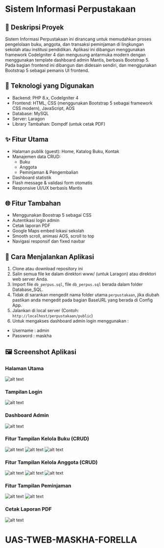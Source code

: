 # Sistem Informasi Perpustakaan

## 📝 Deskripsi Proyek

Sistem Informasi Perpustakaan ini dirancang untuk memudahkan proses pengelolaan buku, anggota, dan transaksi peminjaman di lingkungan sekolah atau institusi pendidikan. Aplikasi ini dibangun menggunakan framework CodeIgniter 4 dan mengusung antarmuka modern dengan menggunakan template dashboard admin Mantis, berbasis Bootstrap 5. Pada bagian frontend ini dibangun dan didesain sendiri, dan menggunakan Bootstrap 5 sebagai pemanis UI frontend.

## 🧰 Teknologi yang Digunakan

- Backend: PHP 8.x, CodeIgniter 4
- Frontend: HTML, CSS (menggunakan Bootstrap 5 sebagai framework CSS modern), JavaScript, AOS
- Database: MySQL
- Server: Laragon
- Library Tambahan: Dompdf (untuk cetak PDF)

## ✨ Fitur Utama

- Halaman publik (guest): Home, Katalog Buku, Kontak
- Manajemen data CRUD:
  - Buku
  - Anggota
  - Peminjaman & Pengembalian
- Dashboard statistik
- Flash message & validasi form otomatis
- Responsive UI/UX berbasis Mantis

## 🌐 Fitur Tambahan

- Menggunakan Boostrap 5 sebagai CSS
- Autentikasi login admin
- Cetak laporan PDF
- Google Maps embed lokasi sekolah
- Smooth scroll, animasi AOS, scroll to top
- Navigasi responsif dan fixed navbar

## 🚀 Cara Menjalankan Aplikasi

1. Clone atau download repository ini
2. Salin semua file ke dalam direktori www/ (untuk Laragon) atau direktori web server Anda.
3. Import file `db_perpus.sql`, file `db_perpus.sql` berada dalam folder Database_SQL.
4. Tidak di sarankan mengedit nama folder utama `perpustakaan`, jika diubah pastikan anda mengedit pada bagian BaseURL yang berada di Config App.
5. Jalankan di local server (Contoh: `http://localhost/perpustakaan/public`)
6. Untuk mengakses dashboard admin login menggunakan :

- Username : admin
- Password : maskha

## 🖼️ Screenshot Aplikasi

### Halaman Utama

![alt text](screenshots/image.png)

### Tampilan Login

![alt text](screenshots/image-1.png)

### Dashboard Admin

![alt text](screenshots/image-2.png)

### Fitur Tampilan Kelola Buku (CRUD)

![alt text](screenshots/image-3.png)
![alt text](screenshots/image-4.png)
![alt text](screenshots/image-5.png)

### Fitur Tampilan Kelola Anggota (CRUD)

![alt text](screenshots/image-6.png)
![alt text](screenshots/image-7.png)
![alt text](screenshots/image-8.png)

### Fitur Tampilan Peminjaman

![alt text](screenshots/image-9.png)
![alt text](screenshots/image-10.png)

### Cetak Laporan PDF

![alt text](screenshots/image-11.png)
# UAS-TWEB-MASKHA-FORELLA

